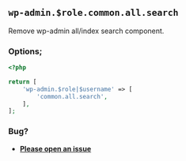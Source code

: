 ## `wp-admin.$role.common.all.search`

Remove wp-admin all/index search component.

### Options;

```php
<?php

return [
    'wp-admin.$role|$username' => [
        'common.all.search',
    ],
];
```

### Bug?

- **[Please open an issue](https://github.com/darrenjacoby/intervention/issues/new?title=[wp-admin.common.all.search]&labels=bug&assignees=darrenjacoby)**
